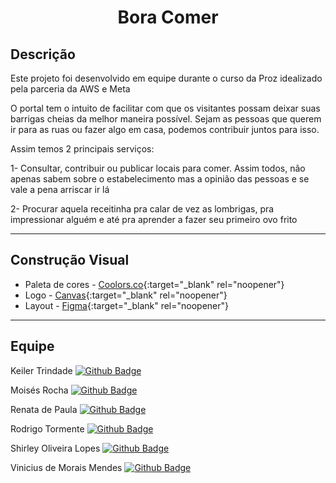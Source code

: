 <h1 align='center'> Bora Comer </h1>

## Descrição

Este projeto foi desenvolvido em equipe durante o curso da Proz idealizado pela parceria da AWS e Meta

O portal tem o intuito de facilitar com que os visitantes possam deixar suas barrigas cheias da melhor maneira possível. Sejam as pessoas que querem ir para as ruas ou fazer algo em casa, podemos contribuir juntos para isso.

Assim temos 2 principais serviços:

1- Consultar, contribuir ou publicar locais para comer. Assim todos, não apenas sabem sobre o estabelecimento mas a opinião das pessoas e se vale a pena arriscar ir lá

2- Procurar aquela receitinha pra calar de vez as lombrigas, pra impressionar alguém e até pra aprender a fazer seu primeiro ovo frito


---


## Construção Visual

* Paleta de cores - [Coolors.co](https://cutt.ly/aM3166s){:target="_blank" rel="noopener"}
* Logo - [Canvas](https://cutt.ly/4M30fTZ){:target="_blank" rel="noopener"}
* Layout - [Figma](https://cutt.ly/RM30Qsl){:target="_blank" rel="noopener"}

---

## Equipe

Keiler Trindade [![Github Badge](https://img.shields.io/badge/-Github-000?style=flat-square&logo=Github&logoColor=white&link=https://github.com/keilertrindade)](https://github.com/keilertrindade)

Moisés Rocha  [![Github Badge](https://img.shields.io/badge/-Github-000?style=flat-square&logo=Github&logoColor=white&link=https://github.com/)](https://github.com/)

Renata de Paula  [![Github Badge](https://img.shields.io/badge/-Github-000?style=flat-square&logo=Github&logoColor=white&link=https://github.com/rehffv)](https://github.com/rehffv)

Rodrigo Tormente  [![Github Badge](https://img.shields.io/badge/-Github-000?style=flat-square&logo=Github&logoColor=white&link=https://github.com/RTormente)](https://github.com/RTormente)

Shirley Oliveira Lopes  [![Github Badge](https://img.shields.io/badge/-Github-000?style=flat-square&logo=Github&logoColor=white&link=https://github.com/shirleyol)](https://github.com/shirleyol)

Vinicius de Morais Mendes  [![Github Badge](https://img.shields.io/badge/-Github-000?style=flat-square&logo=Github&logoColor=white&link=https://github.com/viniciusdmorais)](https://github.com/viniciusdmorais)
